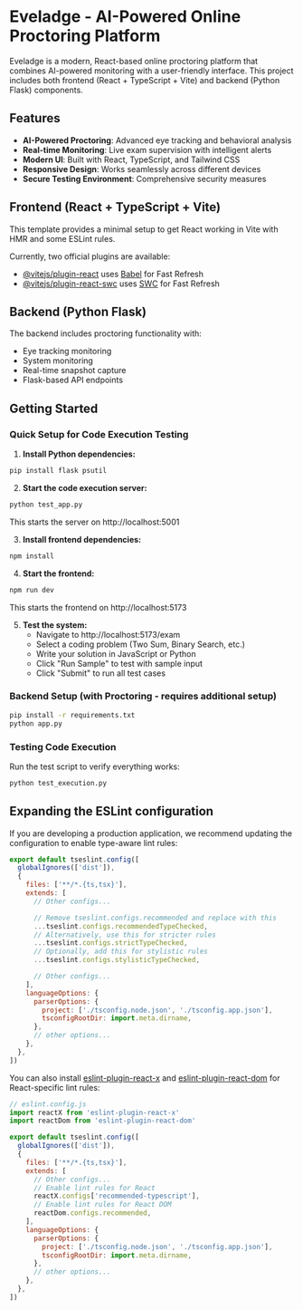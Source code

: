 # Eveladge - AI-Powered Online Proctoring Platform

Eveladge is a modern, React-based online proctoring platform that combines AI-powered monitoring with a user-friendly interface. This project includes both frontend (React + TypeScript + Vite) and backend (Python Flask) components.

## Features

- **AI-Powered Proctoring**: Advanced eye tracking and behavioral analysis
- **Real-time Monitoring**: Live exam supervision with intelligent alerts
- **Modern UI**: Built with React, TypeScript, and Tailwind CSS
- **Responsive Design**: Works seamlessly across different devices
- **Secure Testing Environment**: Comprehensive security measures

## Frontend (React + TypeScript + Vite)

This template provides a minimal setup to get React working in Vite with HMR and some ESLint rules.

Currently, two official plugins are available:

- [@vitejs/plugin-react](https://github.com/vitejs/vite-plugin-react/blob/main/packages/plugin-react) uses [Babel](https://babeljs.io/) for Fast Refresh
- [@vitejs/plugin-react-swc](https://github.com/vitejs/vite-plugin-react/blob/main/packages/plugin-react-swc) uses [SWC](https://swc.rs/) for Fast Refresh

## Backend (Python Flask)

The backend includes proctoring functionality with:
- Eye tracking monitoring
- System monitoring
- Real-time snapshot capture
- Flask-based API endpoints

## Getting Started

### Quick Setup for Code Execution Testing

1. **Install Python dependencies:**
```bash
pip install flask psutil
```

2. **Start the code execution server:**
```bash
python test_app.py
```
This starts the server on http://localhost:5001

3. **Install frontend dependencies:**
```bash
npm install
```

4. **Start the frontend:**
```bash
npm run dev
```
This starts the frontend on http://localhost:5173

5. **Test the system:**
   - Navigate to http://localhost:5173/exam
   - Select a coding problem (Two Sum, Binary Search, etc.)
   - Write your solution in JavaScript or Python
   - Click "Run Sample" to test with sample input
   - Click "Submit" to run all test cases

### Backend Setup (with Proctoring - requires additional setup)
```bash
pip install -r requirements.txt
python app.py
```

### Testing Code Execution

Run the test script to verify everything works:
```bash
python test_execution.py
```
## Expanding the ESLint configuration

If you are developing a production application, we recommend updating the configuration to enable type-aware lint rules:

```js
export default tseslint.config([
  globalIgnores(['dist']),
  {
    files: ['**/*.{ts,tsx}'],
    extends: [
      // Other configs...

      // Remove tseslint.configs.recommended and replace with this
      ...tseslint.configs.recommendedTypeChecked,
      // Alternatively, use this for stricter rules
      ...tseslint.configs.strictTypeChecked,
      // Optionally, add this for stylistic rules
      ...tseslint.configs.stylisticTypeChecked,

      // Other configs...
    ],
    languageOptions: {
      parserOptions: {
        project: ['./tsconfig.node.json', './tsconfig.app.json'],
        tsconfigRootDir: import.meta.dirname,
      },
      // other options...
    },
  },
])
```

You can also install [eslint-plugin-react-x](https://github.com/Rel1cx/eslint-react/tree/main/packages/plugins/eslint-plugin-react-x) and [eslint-plugin-react-dom](https://github.com/Rel1cx/eslint-react/tree/main/packages/plugins/eslint-plugin-react-dom) for React-specific lint rules:

```js
// eslint.config.js
import reactX from 'eslint-plugin-react-x'
import reactDom from 'eslint-plugin-react-dom'

export default tseslint.config([
  globalIgnores(['dist']),
  {
    files: ['**/*.{ts,tsx}'],
    extends: [
      // Other configs...
      // Enable lint rules for React
      reactX.configs['recommended-typescript'],
      // Enable lint rules for React DOM
      reactDom.configs.recommended,
    ],
    languageOptions: {
      parserOptions: {
        project: ['./tsconfig.node.json', './tsconfig.app.json'],
        tsconfigRootDir: import.meta.dirname,
      },
      // other options...
    },
  },
])
```
